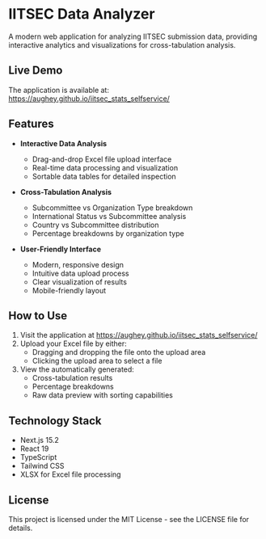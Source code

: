 # IITSEC Data Analyzer

A modern web application for analyzing IITSEC submission data, providing interactive analytics and visualizations for cross-tabulation analysis.

## Live Demo

The application is available at:
https://aughey.github.io/iitsec_stats_selfservice/

## Features

- **Interactive Data Analysis**
  - Drag-and-drop Excel file upload interface
  - Real-time data processing and visualization
  - Sortable data tables for detailed inspection

- **Cross-Tabulation Analysis**
  - Subcommittee vs Organization Type breakdown
  - International Status vs Subcommittee analysis
  - Country vs Subcommittee distribution
  - Percentage breakdowns by organization type

- **User-Friendly Interface**
  - Modern, responsive design
  - Intuitive data upload process
  - Clear visualization of results
  - Mobile-friendly layout

## How to Use

1. Visit the application at https://aughey.github.io/iitsec_stats_selfservice/
2. Upload your Excel file by either:
   - Dragging and dropping the file onto the upload area
   - Clicking the upload area to select a file
3. View the automatically generated:
   - Cross-tabulation results
   - Percentage breakdowns
   - Raw data preview with sorting capabilities

## Technology Stack

- Next.js 15.2
- React 19
- TypeScript
- Tailwind CSS
- XLSX for Excel file processing

## License

This project is licensed under the MIT License - see the LICENSE file for details.